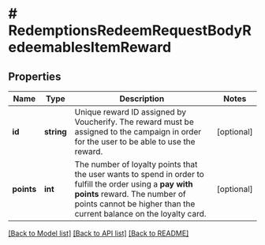 # # RedemptionsRedeemRequestBodyRedeemablesItemReward

## Properties

Name | Type | Description | Notes
------------ | ------------- | ------------- | -------------
**id** | **string** | Unique reward ID assigned by Voucherify. The reward must be assigned to the campaign in order for the user to be able to use the reward. | [optional]
**points** | **int** | The number of loyalty points that the user wants to spend in order to fulfill the order using a **pay with points** reward. The number of points cannot be higher than the current balance on the loyalty card. | [optional]

[[Back to Model list]](../../README.md#models) [[Back to API list]](../../README.md#endpoints) [[Back to README]](../../README.md)
